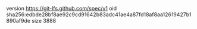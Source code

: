 version https://git-lfs.github.com/spec/v1
oid sha256:edbde28bf8ae92c9cd91642b83adc41ae4a87fd18af8aa12619427b1890af9de
size 3888

